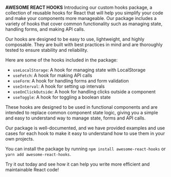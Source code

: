**AWESOME REACT HOOKS**
Introducing our custom hooks package, a collection of reusable hooks for React that will help you simplify your code and make your components more manageable. Our package includes a variety of hooks that cover common functionality such as managing state, handling forms, and making API calls.

Our hooks are designed to be easy to use, lightweight, and highly composable. They are built with best practices in mind and are thoroughly tested to ensure stability and reliability.

Here are some of the hooks included in the package:

-   `useLocalStorage`: A hook for managing state with LocalStorage
-   `useFetch`: A hook for making API calls
-   `useForm`: A hook for handling forms and form validation
-   `useInterval`: A hook for setting up intervals
-   `useOnClickOutside`: A hook for handling clicks outside a component
-   `useToggle`: A hook for toggling a boolean state

These hooks are designed to be used in functional components and are intended to replace common component state logic, giving you a simple and easy to understand way to manage state, forms and API calls.

Our package is well-documented, and we have provided examples and use cases for each hook to make it easy to understand how to use them in your own projects.

You can install the package by running `npm install awesome-react-hooks` or `yarn add awesome-react-hooks`.

Try it out today and see how it can help you write more efficient and maintainable React code!